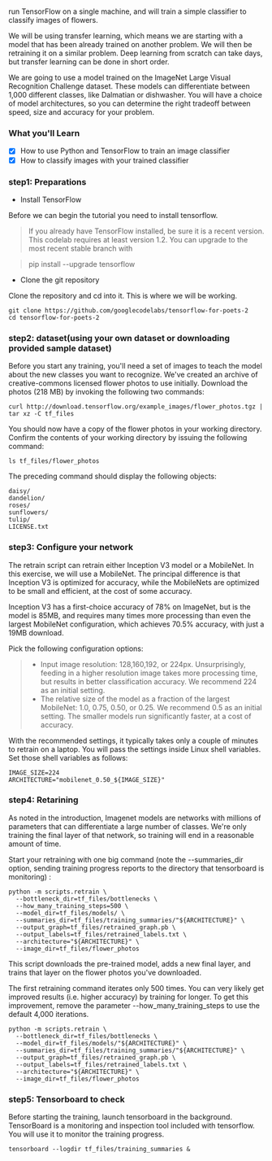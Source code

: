 # 
run TensorFlow on a single machine, and will train a simple classifier to classify images of flowers.

We will be using transfer learning, which means we are starting with a model that has been already trained on another problem. We will then be retraining it on a similar problem. Deep learning from scratch can take days, but transfer learning can be done in short order.

We are going to use a model trained on the ImageNet Large Visual Recognition Challenge dataset. These models can differentiate between 1,000 different classes, like Dalmatian or dishwasher. You will have a choice of model architectures, so you can determine the right tradeoff between speed, size and accuracy for your problem.

### What you'll Learn
- [x] How to use Python and TensorFlow to train an image classifier
- [x] How to classify images with your trained classifier

### step1: Preparations

* Install TensorFlow
 
 Before we can begin the tutorial you need to install tensorflow.

> If you already have TensorFlow installed, be sure it is a recent version. This codelab requires at least version 1.2. You can upgrade to the most recent stable branch with

> pip install --upgrade tensorflow

* Clone the git repository

Clone the repository and cd into it. This is where we will be working.

```
git clone https://github.com/googlecodelabs/tensorflow-for-poets-2
cd tensorflow-for-poets-2
```
### step2: dataset(using your own dataset or downloading provided sample dataset)

Before you start any training, you'll need a set of images to teach the model about the new classes you want to recognize. We've created an archive of creative-commons licensed flower photos to use initially. Download the photos (218 MB) by invoking the following two commands:
```
curl http://download.tensorflow.org/example_images/flower_photos.tgz | tar xz -C tf_files
```
You should now have a copy of the flower photos in your working directory. Confirm the contents of your working directory by issuing the following command:
```
ls tf_files/flower_photos
```
The preceding command should display the following objects:
```
daisy/
dandelion/
roses/
sunflowers/
tulip/
LICENSE.txt
```
### step3: Configure your network

The retrain script can retrain either Inception V3 model or a MobileNet. In this exercise, we will use a MobileNet. The principal difference is that Inception V3 is optimized for accuracy, while the MobileNets are optimized to be small and efficient, at the cost of some accuracy.

Inception V3 has a first-choice accuracy of 78% on ImageNet, but is the model is 85MB, and requires many times more processing than even the largest MobileNet configuration, which achieves 70.5% accuracy, with just a 19MB download.

Pick the following configuration options:

> * Input image resolution: 128,160,192, or 224px. Unsurprisingly, feeding in a higher resolution image takes more processing time, but results in better classification accuracy. We recommend 224 as an initial setting.
> * The relative size of the model as a fraction of the largest MobileNet: 1.0, 0.75, 0.50, or 0.25. We recommend 0.5 as an initial setting. The smaller models run significantly faster, at a cost of accuracy.

With the recommended settings, it typically takes only a couple of minutes to retrain on a laptop. You will pass the settings inside Linux shell variables. Set those shell variables as follows:
```
IMAGE_SIZE=224
ARCHITECTURE="mobilenet_0.50_${IMAGE_SIZE}"
```
### step4: Retarining 
As noted in the introduction, Imagenet models are networks with millions of parameters that can differentiate a large number of classes. We're only training the final layer of that network, so training will end in a reasonable amount of time.

Start your retraining with one big command (note the --summaries_dir option, sending training progress reports to the directory that tensorboard is monitoring) :
```
python -m scripts.retrain \
  --bottleneck_dir=tf_files/bottlenecks \
  --how_many_training_steps=500 \
  --model_dir=tf_files/models/ \
  --summaries_dir=tf_files/training_summaries/"${ARCHITECTURE}" \
  --output_graph=tf_files/retrained_graph.pb \
  --output_labels=tf_files/retrained_labels.txt \
  --architecture="${ARCHITECTURE}" \
  --image_dir=tf_files/flower_photos
```
This script downloads the pre-trained model, adds a new final layer, and trains that layer on the flower photos you've downloaded. 

The first retraining command iterates only 500 times. You can very likely get improved results (i.e. higher accuracy) by training for longer. To get this improvement, remove the parameter --how_many_training_steps to use the default 4,000 iterations.
```
python -m scripts.retrain \
  --bottleneck_dir=tf_files/bottlenecks \
  --model_dir=tf_files/models/"${ARCHITECTURE}" \
  --summaries_dir=tf_files/training_summaries/"${ARCHITECTURE}" \
  --output_graph=tf_files/retrained_graph.pb \
  --output_labels=tf_files/retrained_labels.txt \
  --architecture="${ARCHITECTURE}" \
  --image_dir=tf_files/flower_photos
```
### step5: Tensorboard to check
Before starting the training, launch tensorboard in the background. TensorBoard is a monitoring and inspection tool included with tensorflow. You will use it to monitor the training progress.
```
tensorboard --logdir tf_files/training_summaries &
```


